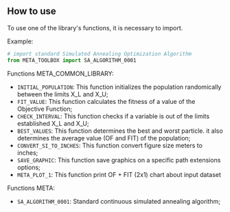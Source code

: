 <h2><b>How to use</b></h2>

<p align="justify">To use one of the library's functions, it is necessary to import.</p>

Example:
```python
# import standard Simulated Annealing Optimization Algorithm
from META_TOOLBOX import SA_ALGORITHM_0001
```
Functions META_COMMON_LIBRARY:
- ```INITIAL_POPULATION```: This function initializes the population randomically between the limits X_L and X_U;
- ```FIT_VALUE```: This function calculates the fitness of a value of the Objective Function;
- ```CHECK_INTERVAL```: This function checks if a variable is out of the limits established X_L and X_U;
- ```BEST_VALUES```: This function determines the best and worst particle. it also determines the average value (OF and FIT) of the population;
- ```CONVERT_SI_TO_INCHES```: This function convert figure size meters to inches;
- ```SAVE_GRAPHIC```: This function save graphics on a specific path extensions options;
- ```META_PLOT_1```: This function print OF + FIT (2x1) chart about input dataset

Functions META:
- ```SA_ALGORITHM_0001```: Standard continuous simulated annealing algorithm;
